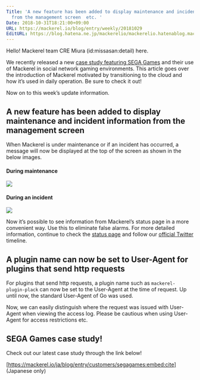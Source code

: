 ```yaml
---
Title: 'A new feature has been added to display maintenance and incident information
  from the management screen  etc. '
Date: 2018-10-31T18:21:00+09:00
URL: https://mackerel.io/blog/entry/weekly/20181029
EditURL: https://blog.hatena.ne.jp/mackerelio/mackerelio.hatenablog.mackerel.io/atom/entry/10257846132662376534
---
```


Hello! Mackerel team CRE Miura (id:missasan:detail) here.

We recently released a new [case study featuring SEGA Games](https://mackerel.io/ja/blog/entry/customers/segagames) and their use of Mackerel in social network gaming environments. This article goes over the introduction of Mackerel motivated by transitioning to the cloud and how it’s used in daily operation. Be sure to check it out!

Now on to this week’s update information.

## A new feature has been added to display maintenance and incident information from the management screen

When Mackerel is under maintenance or if an incident has occurred, a message will now be displayed at the top of the screen as shown in the below images.

#### During maintenance

![](https://cdn-ak.f.st-hatena.com/images/fotolife/a/andyyk/20181031/20181031145604.png)

#### During an incident

![](https://cdn-ak.f.st-hatena.com/images/fotolife/a/andyyk/20181031/20181031145601.png)

Now it’s possible to see information from Mackerel’s status page in a more convenient way. Use this to eliminate false alarms. For more detailed information, continue to check the [status page](https://status.mackerel.io/) and follow our [official Twitter](https://twitter.com/mackerelio) timeline.

## A plugin name can now be set to User-Agent for plugins that send http requests

For plugins that send http requests, a plugin name such as `mackerel-plugin-plack`  can now be set to the User-Agent at the time of request. Up until now, the standard User-Agent of Go was used.

Now, we can easily distinguish where the request was issued with User-Agent when viewing the access log. Please be cautious when using User-Agent for access restrictions etc.

## SEGA Games case study!

Check out our latest case study through the link below!

[https://mackerel.io/ja/blog/entry/customers/segagames:embed:cite] (Japanese only)
